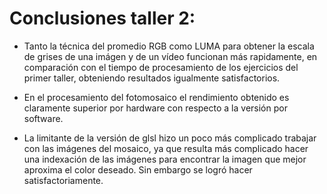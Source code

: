 # Conclusiones taller 2:

* Tanto la técnica del promedio RGB como LUMA para obtener la escala de grises de una imágen y de un vídeo funcionan más rapidamente, en comparación con el tiempo de procesamiento de los ejercicios del primer taller, obteniendo resultados igualmente satisfactorios. 

* En el procesamiento del fotomosaico el rendimiento obtenido es claramente superior por hardware con respecto a la versión por software.

* La limitante de la versión de glsl hizo un poco más complicado trabajar con las imágenes del mosaico, ya que resulta más complicado hacer una indexación de las imágenes para encontrar la imagen que mejor aproxima el color deseado. Sin embargo se logró hacer satisfactoriamente.